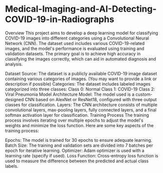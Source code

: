 # Medical-Imaging-and-AI-Detecting-COVID-19-in-Radiographs
Overview
This project aims to develop a deep learning model for classifying COVID-19 images into different categories using a Convolutional Neural Network (CNN). The dataset used includes various COVID-19-related images, and the model's performance is evaluated using training and validation datasets. The primary goal is to achieve high accuracy in classifying the images correctly, which can aid in automated diagnosis and analysis.

Dataset
Source: The dataset is a publicly available COVID-19 image dataset containing various categories of images. (You may want to provide a link or description if possible)
Categories: The dataset includes labeled images categorized into three classes:
Class 0: Normal
Class 1: COVID-19
Class 2: Viral Pneumonia
Model Architecture
Model: The model used is a custom-designed CNN based on AlexNet or ResNet18, configured with three output classes for classification.
Layers: The CNN architecture consists of multiple convolutional layers, max-pooling layers, fully connected layers, and a final softmax activation layer for classification.
Training Process
The training process involves iterating over multiple epochs to adjust the model's weights and minimize the loss function. Here are some key aspects of the training process:

Epochs: The model is trained for 30 epochs to ensure adequate learning.
Batch Size: The training and validation sets are divided into 7 batches per epoch for iterative learning.
Optimizer: Adam optimizer is used with a learning rate (specify if used).
Loss Function: Cross-entropy loss function is used to measure the difference between the predicted and actual class labels.
